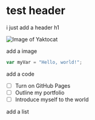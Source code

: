# test header

i just add a header h1


![Image of Yaktocat](https://octodex.github.com/images/yaktocat.png)

add a image

``` javascript
var myVar = "Hello, world!";
```

add a code

- [ ] Turn on GitHub Pages
- [ ] Outline my portfolio
- [ ] Introduce myself to the world

add a list
